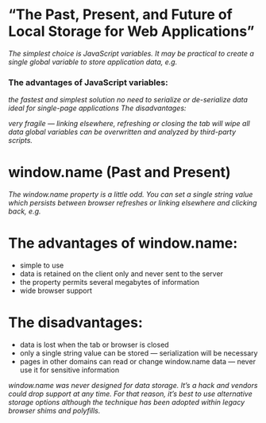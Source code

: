 # “The Past, Present, and Future of Local Storage for Web Applications”
*The simplest choice is JavaScript variables. It may be practical to create a single global variable to store application data, e.g.*

### The advantages of JavaScript variables:

*the fastest and simplest solution
no need to serialize or de-serialize data
ideal for single-page applications
The disadvantages:*

*very fragile — linking elsewhere, refreshing or closing the tab will wipe all data
global variables can be overwritten and analyzed by third-party scripts.*

# window.name (Past and Present)
*The window.name property is a little odd. You can set a single string value which persists between browser refreshes or linking elsewhere and clicking back, e.g.*

# The advantages of window.name:

* simple to use
* data is retained on the client only and never sent to the server
* the property permits several megabytes of information
* wide browser support

# The disadvantages:
* data is lost when the tab or browser is closed
* only a single string value can be stored — serialization will be necessary
* pages in other domains can read or change window.name data — never use it for sensitive information

*window.name was never designed for data storage. It’s a hack and vendors could drop support at any time. For that reason, it’s best to use alternative storage options although the technique has been adopted within legacy browser shims and polyfills.*
